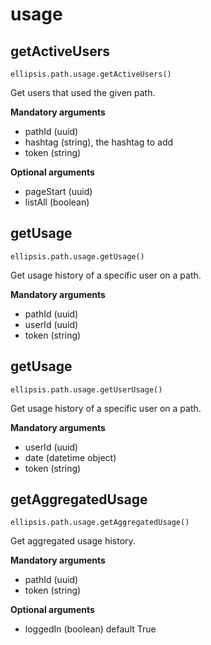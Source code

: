 # usage

## getActiveUsers

    ellipsis.path.usage.getActiveUsers()

Get users that used the given path.

**Mandatory arguments**

- pathId (uuid)
- hashtag (string), the hashtag to add
- token (string)

**Optional arguments**

- pageStart (uuid)
- listAll (boolean)

## getUsage

    ellipsis.path.usage.getUsage()

Get usage history of a specific user on a path.

**Mandatory arguments**

- pathId (uuid)
- userId (uuid)
- token (string)

## getUsage

    ellipsis.path.usage.getUserUsage()

Get usage history of a specific user on a path.

**Mandatory arguments**

- userId (uuid)
- date (datetime object)
- token (string)




## getAggregatedUsage

    ellipsis.path.usage.getAggregatedUsage()

Get aggregated usage history.

**Mandatory arguments**

- pathId (uuid)
- token (string)

**Optional arguments**

- loggedIn (boolean) default True





